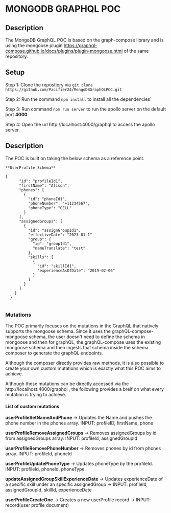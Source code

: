 # MONGODB GRAPHQL POC

## Description
The MongoDB GraphQL POC is based on the graph-compose library and is using the mongoose plugin https://graphql-compose.github.io/docs/plugins/plugin-mongoose.html of the same repository. 


## Setup

Step 1: Clone the repostiory via `git clone https://github.com/Pacifier24/MongoDBGraphQLPOC.git`

Step 2: Run the command `npm install` to install all the dependencies`

Step 3: Run command `npm run server` to run the apollo server on the default port **4000**

Step 4: Open the url http://localhost:4000/graphql to access the apollo server.

## Description

The POC is built on taking the below schema as a reference point. 

```
**UserProfile Schema**

{ 
      "id": "profileId1", 
      "firstName": "Alison", 
      "phones": [ 
        { 
          "id": "phoneId1", 
          "phoneNumber": "+11234567", 
          "phoneType": "CELL" 
        } 
      ], 
      "assignedGroups": [ 
        { 
          "id": "assignGroupId1", 
          "effectiveDate": "2023-01-1" 
          "group": { 
            "id": "groupId1", 
            "nameTranslate": "test" 
          }, 
          "skills": [ 
            { 
              "id": "skillId1", 
              "experienceAsOfDate": "2019-02-06" 
            } 
          ] 
        } 
      ] 
    } 
  }
  
```

### Mutations

The POC primarily focuses on the mutations in the GraphQL that natively supports the mongoose schema. Since it uses the graphQL-compose-mongoose schema, the user doesn't need to define the schema in mongoose and then for graphQL, the graphQL-compose uses the existing mongoose schema and then ingests that schema inside the schema composer to generate the graphQL endpoints. 

Although the composer directly provides raw methods, it is also possible to create your own custom mutations which is exactly what this POC aims to achieve.

Although these mutations can be directly accessed via the http://localhost:4000/graphql , the following provides a breif on what every mutation is trying to achieve.

#### List of custom mutations

**userProfileSetNameAndPhone** -> Updates the Name and pushes the phone number in the phones array. INPUT: profileID, firstName, phone 

**userProfileRemoveAssignedGroups** -> Removes assignedGroups by id from assignedGroups array. INPUT: profileId, assignedGroupId

**userProfileRemovePhoneNumber** -> Removes phones by id from phones array. INPUT: profileId, phoneId

**userProfileUpdatePhoneType** -> Updates phoneType by the profileId. INPUT: profileId, phoneId, phoneType

**updateAssignedGroupSkillExperienceDate** -> Updates experienceDate of a specific skill under an specific assignedGroup -> INPUT: profileId, assignedGroupId, skillId, experienceDate

**userProfileCreateOne** -> Creates a new userProfile record -> INPUT: record(user profile document)




